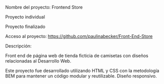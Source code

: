 Nombre del proyecto: Frontend Store

Proyecto individual

Proyecto finalizado

Acceso al proyecto: https://github.com/paulinabecker/Front-End-Store

Descripción: 

Front end de página web de tienda ficticia de camisetas con diseños relacionadas al Desarrollo Web.

Este proyecto fue desarrollado utilizando HTML y CSS con la metodología BEM para mantener un código modular y reutilizable. Diseño responsivo.